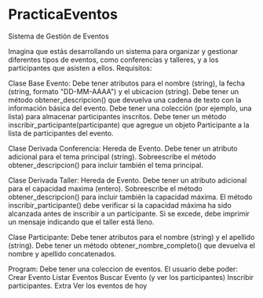 # PracticaEventos
Sistema de Gestión de Eventos

Imagina que estás desarrollando un sistema para organizar y gestionar diferentes tipos de eventos, como conferencias y talleres, y a los participantes que asisten a ellos.
Requisitos:

   Clase Base Evento:
        Debe tener atributos para el nombre (string), la fecha (string, formato "DD-MM-AAAA") y el ubicacion (string).
        Debe tener un método obtener_descripcion() que devuelva una cadena de texto con la información básica del evento.
        Debe tener una colección (por ejemplo, una lista) para almacenar participantes inscritos.
        Debe tener un método inscribir_participante(participante) que agregue un objeto Participante a la lista de participantes del evento.

   Clase Derivada Conferencia:
        Hereda de Evento.
        Debe tener un atributo adicional para el tema principal (string).
        Sobreescribe el método obtener_descripcion() para incluir también el tema principal.

   Clase Derivada Taller:
        Hereda de Evento.
        Debe tener un atributo adicional para el capacidad maxima (entero).
        Sobreescribe el método obtener_descripcion() para incluir también la capacidad máxima.
        El método inscribir_participante() debe verificar si la capacidad máxima ha sido alcanzada antes de inscribir a un participante. Si se excede, debe imprimir un mensaje indicando que el taller está lleno.

   Clase Participante:
        Debe tener atributos para el nombre (string) y el apellido (string).
        Debe tener un método obtener_nombre_completo() que devuelva el nombre y apellido concatenados.

Program:
Debe tener una coleccion de eventos.
El usuario debe poder:
   Crear Evento
   Listar Eventos
   Buscar Evento (y ver los participantes)
   Inscribir participantes.
   Extra Ver los eventos de hoy